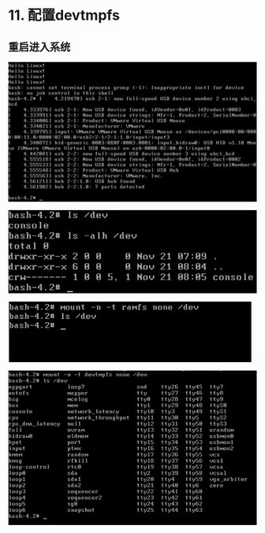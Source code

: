 # 11. 配置devtmpfs







## 重启进入系统



![image-20201121160533150](image/配置devtmpfs/image-20201121160533150.png)

![image-20201121160601381](image/配置devtmpfs/image-20201121160601381.png)

![image-20201121161207946](image/配置devtmpfs/image-20201121161207946.png)



![image-20201121161245612](image/配置devtmpfs/image-20201121161245612.png)